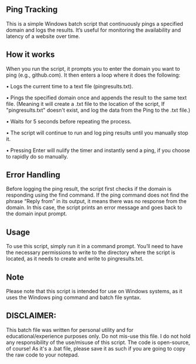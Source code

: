 ## Ping Tracking
This is a simple Windows batch script that continuously pings a specified domain and logs the results. It’s useful for monitoring the availability and latency of a website over time.

## How it works
When you run the script, it prompts you to enter the domain you want to ping (e.g., github.com). It then enters a loop where it does the following:

• Logs the current time to a text file (pingresults.txt).

• Pings the specified domain once and appends the result to the same text file. 
(Meaning it will create a .txt file to the location of the script, If "pingresults.txt" doesn't exist, and log the data from the Ping to the .txt file.)

• Waits for 5 seconds before repeating the process.

• The script will continue to run and log ping results until you manually stop it.

• Pressing Enter will nulify the timer and instantly send a ping, if you choose to rapidly do so manually.

## Error Handling
Before logging the ping result, the script first checks if the domain is responding using the find command. If the ping command does not find the phrase “Reply from” in its output, it means there was no response from the domain. In this case, the script prints an error message and goes back to the domain input prompt.

## Usage
To use this script, simply run it in a command prompt. You’ll need to have the necessary permissions to write to the directory where the script is located, as it needs to create and write to pingresults.txt.

## Note
Please note that this script is intended for use on Windows systems, as it uses the Windows ping command and batch file syntax.


## DISCLAIMER:
This batch file was written for personal utility and for educational/experience purposes only. Do not mis-use this file. 
I do not hold any responsibility of the use/misuse of this script. The code is open-source, of course! As it's a .bat file, please save it as such if you are going to copy the raw code to your notepad.
